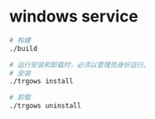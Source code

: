 # windows service

```bash
# 构建
./build

# 运行安装和卸载时，必须以管理员身份运行。
# 安装
./trgows install

# 卸载
./trgows uninstall
```
